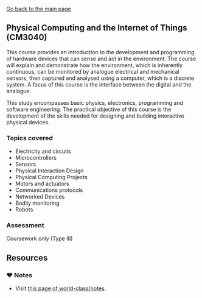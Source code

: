 [Go back to the main page](../../../README.md)

## Physical Computing and the Internet of Things (CM3040)

This course provides an introduction to the development and programming
of hardware devices that can sense and act in the environment. The
course will explain and demonstrate how the environment, which is
inherently continuous, can be monitored by analogue electrical and
mechanical sensors, then captured and analysed using a computer, which
is a discrete system. A focus of this course is the interface between
the digital and the analogue.

This study encompasses basic physics, electronics, programming and
software engineering. The practical objective of this course is the
development of the skills needed for designing and building interactive
physical devices.

### Topics covered

- Electricity and circuits
- Microcontrollers
- Sensors
- Physical Interaction Design
- Physical Computing Projects
- Motors and actuators
- Communications protocols
- Networked Devices
- Bodily monitoring
- Robots

### Assessment

Coursework only (Type III)

## Resources

### :heart: Notes

- Visit [this page of world-class/notes](https://github.com/world-class/notes/tree/master/level-6/physical-computing-and-internet-of-things).

